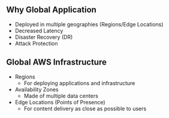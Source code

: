 ## Why Global Application
- Deployed in multiple geographies (Regions/Edge Locations)
- Decreased Latency
- Disaster Recovery (DR)
- Attack Protection

## Global AWS Infrastructure
- Regions
  - For deploying applications and infrastructure
- Availability Zones
  - Made of multiple data centers
- Edge Locations (Points of Presence)
  - For content delivery as close as possible to users

